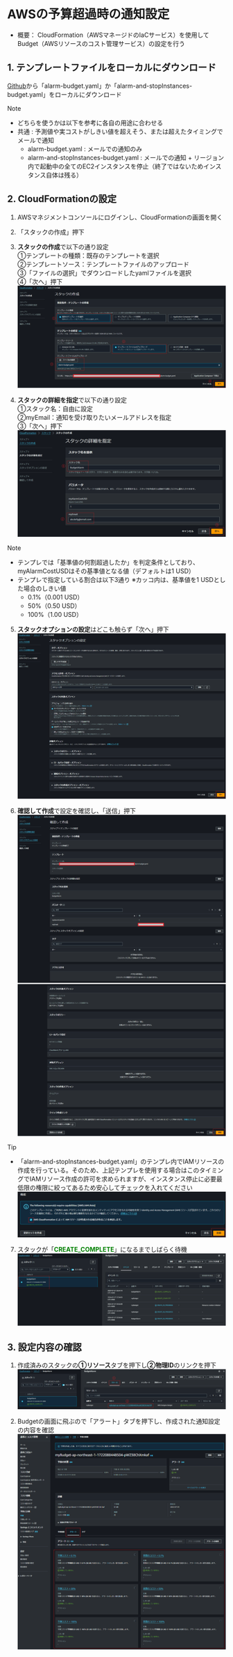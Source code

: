 
# AWSの予算超過時の通知設定
- 概要：
CloudFormation（AWSマネージドのIaCサービス）を使用してBudget（AWSリソースのコスト管理サービス）の設定を行う

## 1. テンプレートファイルをローカルにダウンロード
[Github](https://github.com/kazucch0925/cloudformation_test)から「alarm-budget.yaml」か「alarm-and-stopInstances-budget.yaml」をローカルにダウンロード
> [!note]
> - どちらを使うかは以下を参考に各自の用途に合わせる
> - 共通 : 予測値や実コストがしきい値を超えそう、または超えたタイミングでメールで通知
>   - alarm-budget.yaml : メールでの通知のみ
>   - alarm-and-stopInstances-budget.yaml : メールでの通知 + リージョン内で起動中の全てのEC2インスタンスを停止（終了ではないためインスタンス自体は残る）

## 2. CloudFormationの設定
1. AWSマネジメントコンソールにログインし、CloudFormationの画面を開く
2. 「スタックの作成」押下
3. **スタックの作成**で以下の通り設定  
①テンプレートの種類：既存のテンプレートを選択  
②テンプレートソース：テンプレートファイルのアップロード  
③「ファイルの選択」でダウンロードしたyamlファイルを選択  
④「次へ」押下  
![スタックの作成](images/howto_setup_2.png)

4. **スタックの詳細を指定**で以下の通り設定  
①スタック名：自由に設定  
②myEmail：通知を受け取りたいメールアドレスを指定  
③「次へ」押下  
![スタックの詳細を設定](images/howto_setup_3.png)
> [!note]
> - テンプレでは「基準値の何割超過したか」を判定条件としており、myAlarmCostUSDはその基準値となる値（デフォルトは1 USD）  
> - テンプレで指定している割合は以下3通り
> ※カッコ内は、基準値を1 USDとした場合のしきい値
>   - 0.1%（0.001 USD）  
>   - 50%（0.50 USD）  
>   - 100%（1.00 USD）  

5. **スタックオプションの設定**はどこも触らず「次へ」押下
![スタックオプションの設定](images/howto_setup_4.png)

6. **確認して作成**で設定を確認し、「送信」押下
![確認して作成_1](images/howto_setup_5.png)
![確認して作成_2](images/howto_setup_6.png)
> [!tip]
> - 「alarm-and-stopInstances-budget.yaml」のテンプレ内でIAMリソースの作成を行っている。そのため、上記テンプレを使用する場合はこのタイミングでIAMリソース作成の許可を求められますが、インスタンス停止に必要最低限の権限に絞ってあるため安心してチェックを入れてください
> ![a](images/howto_setup_6a.png)

7. スタックが「<span style="color: green;">**CREATE_COMPLETE**</span>」になるまでしばらく待機
![スタック作成完了](images/howto_setup_7.png)

## 3. 設定内容の確認

1. 作成済みのスタックの**①リソース**タブを押下し**②物理ID**のリンクを押下
![スタックの確認](images/howto_setup_8.png)

2. Budgetの画面に飛ぶので「アラート」タブを押下し、作成された通知設定の内容を確認
![通知設定確認](images/howto_setup_9.png)